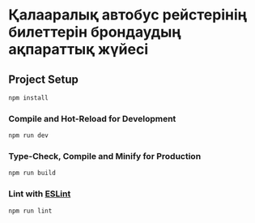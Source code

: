 # Қалааралық автобус рейстерінің билеттерін брондаудың ақпараттық жүйесі

## Project Setup

```sh
npm install
```

### Compile and Hot-Reload for Development

```sh
npm run dev
```

### Type-Check, Compile and Minify for Production

```sh
npm run build
```

### Lint with [ESLint](https://eslint.org/)

```sh
npm run lint
```
